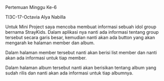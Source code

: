 Pertemuan Minggu Ke-6

TI3C-17-Octavia Alya Nabilla

Untuk Mini Project saya mencoba membuat informasi sebuah idol group bernama StrayKids. Dalam aplikasi nya nanti ada informasi tentang group tersebut secara garis besar, kemudian nanti akan ada button yang akan mengarah ke halaman member dan album. 

Dalam halaman member tersebut nanti akan berisi list member dan nanti akan ada informasi untuk tiap member.

Dalam halaman album tersebut nanti akan berisikan tentang album yang sudah rilis dan nanti akan ada informasi untuk tiap albumnya.